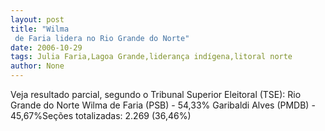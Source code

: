 ```yaml
---
layout: post
title: "Wilma
 de Faria lidera no Rio Grande do Norte"
date: 2006-10-29
tags: Julia Faria,Lagoa Grande,liderança indígena,litoral norte
author: None
---
```

Veja&nbsp;resultado parcial,&nbsp;segundo o Tribunal Superior Eleitoral (TSE):
Rio Grande do Norte
Wilma de Faria (PSB) - 54,33%&nbsp;Garibaldi Alves (PMDB) - 45,67%Seções totalizadas: 2.269 (36,46%) 